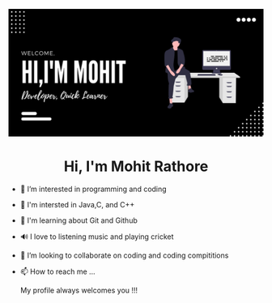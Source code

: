 ![](img.png)
<h1 align="center">Hi, I'm Mohit Rathore</h1>

- 👀 I’m interested in programming and coding
- 🌱 I'm intersted in Java,C, and C++
- 🧲 I'm learning about Git and Github
- 🔊 I love to listening music and playing cricket
- 💞️ I’m looking to collaborate on coding and coding compititions
- 📫 How to reach me ...

  My profile always welcomes you !!!
  
 
<!---
mr-mohit-rathore/mr-mohit-rathore is a ✨ special ✨ repository because its `README.md` (this file) appears on your GitHub profile.
You can click the Preview link to take a look at your changes.
Thanks for visit.
--->
